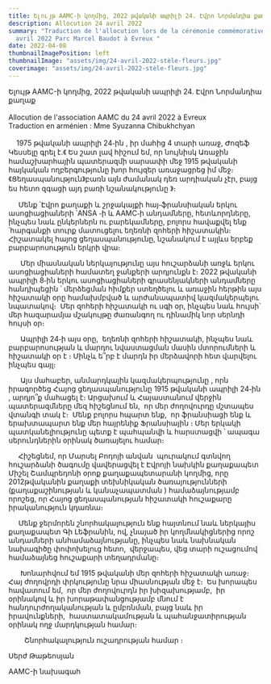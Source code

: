 ```yaml
---
title: Ելույթ AAMC-ի կողմից, 2022 թվականի ապրիլի 24. Էվրո Նորմանդիա քաղաք
description: Allocution 24 avril 2022
summary: "Traduction de l'allocution lors de la cérémonie commémorative du 24
  avril 2022 Parc Marcel Baudot à Evreux "
date: 2022-04-08
thumbnailImagePosition: left
thumbnailImage: "assets/img/24-avril-2022-stèle-fleurs.jpg"
coverimage: "assets/img/24-avril-2022-stèle-fleurs.jpg"
---
```

Ելույթ AAMC-ի կողմից, 2022 թվականի ապրիլի 24. Էվրո Նորմանդիա քաղաք\
\
Allocution de l'association  AAMC du 24 avril 2022 à Evreux \
Traduction en arménien : Mme Syuzanna Chibukhchyan \
\
    1975 թվականի ապրիլի 24֊ին , իր մահից 4 տարի առաջ, Ժոզեֆ Կեսսելը գրել է.《 Ես շատ լավ հիշում եմ, որ նույնիսկ Առաջին համաշխարհային պատերազմի սարսափի մեջ 1915 թվականի հայկական ողբերգությունը խոր հույզեր առաջացրեց իմ մեջ։ 《Ցեղասպանություն》բառն այն ժամանակ դեռ արդիական չէր, բայց ես հետո զգացի այդ բառի նշանակությունը 》։

     Մենք ՝Էվրո քաղաքի և շրջակայքի հայ֊ֆրանսիական երկու ասոցիացիաների ՝ANSA ֊ի և AAMC֊ի անդամները, հետևորդները,  ինչպես նաև ընկերներն ու բարեկամները, բոլորս հավաքվել ենք ՝հարգանքի տուրք մատուցելու եղեռնի զոհերի հիշատակին։ Հիշատակել հայոց ցեղասպանությունը, նշանակում է այլևս երբեք բարբարոսություն երկրի վրա։ 

      Մեր միասնական ներկայությունը այս հուշարձանի առջև երկու ասոցիացիաների համատեղ ջանքերի արդյունքն է։ 2022 թվականի ապրիլի 8֊ին երկու ասոցիացիաների գրասենյակների անդամները հանդիպեցին ՝ մերձեցման հիմքեր ստեղծելու և առաջին հերթին այս հիշատակի օրը համախմբված և արժանապատիվ կազմակերպելու նպատակով։  Մեր զոհերի հիշատակի ու սգի օր, ինչպես նաև հույսի՝ մեր հազարամյա մշակույթը ժառանգող ու դինամիկ նոր սերնդի հույսի օր։

      Ապրիլի 24֊ի այս օրը,  եղեռնի զոհերի հիշատակի, ինչպես նաև բարբարոսության և մարդու նվաստացման մասին մտորումների և հիշատակի օր է ։ Մինչև ե՞րբ է մարդն իր մերձավորի հետ վարվելու ինչպես գայլ։ 

      Այս մահաբեր, անմարդկային կազմակերպությունը , որն իրագործեց Հայոց ցեղասպանությունը 1915 թվականի ապրիլի 24֊ին , արդյո՞ք մահացել է։ Արցախում և Հայաստանում վերջին պատերազմները մեզ հիշեցնում են,  որ մեր ժողովուրդը մշտապես վտանգի տակ է։  Մենք բոլորս հպարտ ենք,  որ ֆրանսիացի ենք և երախտապարտ ենք մեր հայրենիք Ֆրանսիային ։ Մեր երկակի պատկանելիությունը պետք է պահպանվի և հարստացվի ՝ ապագա սերունդներին օրինակ ծառայելու համար։ 

     Հիշեցնեմ, որ Մարսել Բոդոյի անվան  պուրակում գտնվող հուշարձանի ծագումը վավերացվել է Էվրոյի նախկին քաղաքապետ Միշել Շամպրեդոնի օրոք քաղաքապետարանի կողմից, որը 2012թվականին քաղաքի տեխնիկական ծառայությունների (քաղաքաշինության և կանաչապատման ) համաձայնությամբ որոշեց, որ Հայոց ցեղասպանության հիշատակի հուշաքարը իրականություն կդառնա։

     Մենք ջերմորեն շնորհակալություն ենք հայտնում նաև ներկայիս քաղաքապետ Գի Լեֆրանին, ով, չնայած իր կողմնակիցներից որոշ անդամների անհամաձայնությանը, ինչպես նաև նախնական նախագիծը փոփոխելուց հետո,  վերջապես, վեց տարի ուշացումով համաձայնեց հուշաքարի տեղադրմանը։

      Խոնարհվում եմ 1915 թվականի մեր զոհերի հիշատակի առաջ։ Հայ ժողովրդի փրկությունը նրա միասնության մեջ է։  Ես խորապես հավատում եմ,  որ մեր ժողովուրդն իր խիզախությամբ,  իր օրինակով և իր խորաթափանցությամբ մնում է  հանդուրժողականության և ըմբռնման, բայց նաև իր իրավունքների,  հաստատակամության և պահանջատիրության օրինակ ողջ մարդկության համար։ 

        Շնորհակալություն ուշադրության համար ։

Սերժ Թաթեոսյան 

AAMC-ի նախագահ